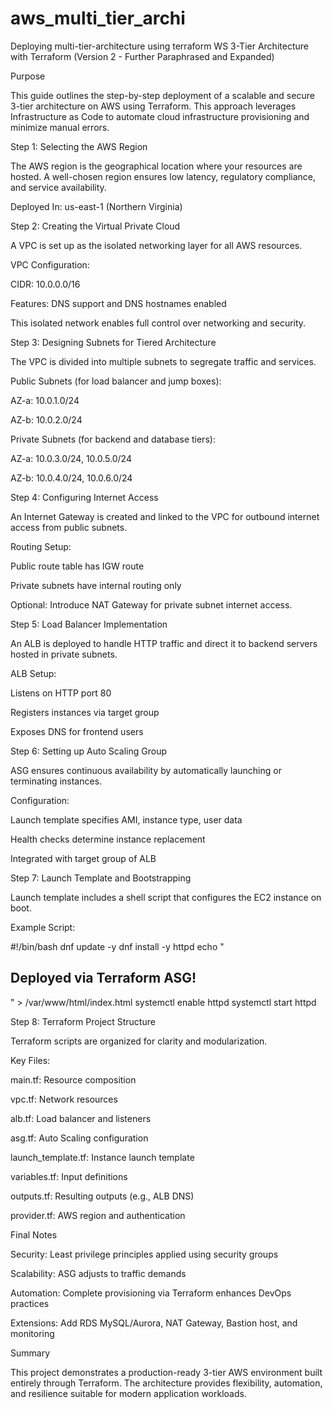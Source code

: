 # aws_multi_tier_archi
Deploying multi-tier-architecture using terraform
WS 3-Tier Architecture with Terraform (Version 2 - Further Paraphrased and Expanded)

Purpose

This guide outlines the step-by-step deployment of a scalable and secure 3-tier architecture on AWS using Terraform. This approach leverages Infrastructure as Code to automate cloud infrastructure provisioning and minimize manual errors.

Step 1: Selecting the AWS Region

The AWS region is the geographical location where your resources are hosted. A well-chosen region ensures low latency, regulatory compliance, and service availability.

Deployed In: us-east-1 (Northern Virginia)

Step 2: Creating the Virtual Private Cloud

A VPC is set up as the isolated networking layer for all AWS resources.

VPC Configuration:

CIDR: 10.0.0.0/16

Features: DNS support and DNS hostnames enabled

This isolated network enables full control over networking and security.

Step 3: Designing Subnets for Tiered Architecture

The VPC is divided into multiple subnets to segregate traffic and services.

Public Subnets (for load balancer and jump boxes):

AZ-a: 10.0.1.0/24

AZ-b: 10.0.2.0/24

Private Subnets (for backend and database tiers):

AZ-a: 10.0.3.0/24, 10.0.5.0/24

AZ-b: 10.0.4.0/24, 10.0.6.0/24

Step 4: Configuring Internet Access

An Internet Gateway is created and linked to the VPC for outbound internet access from public subnets.

Routing Setup:

Public route table has IGW route

Private subnets have internal routing only

Optional: Introduce NAT Gateway for private subnet internet access.

Step 5: Load Balancer Implementation

An ALB is deployed to handle HTTP traffic and direct it to backend servers hosted in private subnets.

ALB Setup:

Listens on HTTP port 80

Registers instances via target group

Exposes DNS for frontend users

Step 6: Setting up Auto Scaling Group

ASG ensures continuous availability by automatically launching or terminating instances.

Configuration:

Launch template specifies AMI, instance type, user data

Health checks determine instance replacement

Integrated with target group of ALB

Step 7: Launch Template and Bootstrapping

Launch template includes a shell script that configures the EC2 instance on boot.

Example Script:

#!/bin/bash
dnf update -y
dnf install -y httpd
echo "<html><h2>Deployed via Terraform ASG!</h2></html>" > /var/www/html/index.html
systemctl enable httpd
systemctl start httpd

Step 8: Terraform Project Structure

Terraform scripts are organized for clarity and modularization.

Key Files:

main.tf: Resource composition

vpc.tf: Network resources

alb.tf: Load balancer and listeners

asg.tf: Auto Scaling configuration

launch_template.tf: Instance launch template

variables.tf: Input definitions

outputs.tf: Resulting outputs (e.g., ALB DNS)

provider.tf: AWS region and authentication

Final Notes

Security: Least privilege principles applied using security groups

Scalability: ASG adjusts to traffic demands

Automation: Complete provisioning via Terraform enhances DevOps practices

Extensions: Add RDS MySQL/Aurora, NAT Gateway, Bastion host, and monitoring

Summary

This project demonstrates a production-ready 3-tier AWS environment built entirely through Terraform. The architecture provides flexibility, automation, and resilience suitable for modern application workloads.
